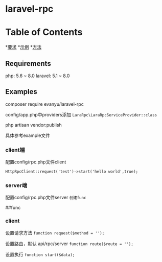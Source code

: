 # laravel-rpc

Table of Contents
=================

*[要求](#Requirements)
*[示例](#examples)
*[方法](#func)

## Requirements
php: 5.6 ~ 8.0
laravel: 5.1 ~ 8.0

## Examples

composer require evanyu/laravel-rpc

config/app.php中providers添加
``
 LaraRpc\LaraRpcServiceProvider::class
``       

php artisan vendor:publish


具体参考example文件
### client端

配置config/rpc.php文件client

``
HttpRpcClient::request('test')->start('hello world',true);
``

### server端

配置config/rpc.php文件server
``
创建func
``

##func


### client

设置请求方法
``
function request($method = '');
``


设置路由，默认 api/rpc/server
``
function route($route = '');
``

设置执行
``
function start($data);
``
